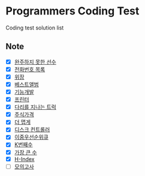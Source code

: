 # Programmers Coding Test

Coding test solution list

## Note

-   [x] [완주하지 못한 선수](https://programmers.co.kr/learn/courses/30/lessons/42576)
-   [x] [전화번호 목록](https://programmers.co.kr/learn/courses/30/lessons/42577)
-   [x] [위장](https://programmers.co.kr/learn/courses/30/lessons/42578)
-   [x] [베스트앨범](https://programmers.co.kr/learn/courses/30/lessons/42579)
-   [x] [기능개발](https://programmers.co.kr/learn/courses/30/lessons/42586)
-   [x] [프린터](https://programmers.co.kr/learn/courses/30/lessons/42587)
-   [x] [다리를 지나는 트럭](https://programmers.co.kr/learn/courses/30/lessons/42583)
-   [x] [주식가격](https://programmers.co.kr/learn/courses/30/lessons/42584)
-   [x] [더 맵게](https://programmers.co.kr/learn/courses/30/lessons/42626)
-   [x] [디스크 컨트롤러](https://programmers.co.kr/learn/courses/30/lessons/42627)
-   [x] [이중우선순위큐](https://programmers.co.kr/learn/courses/30/lessons/42628)
-   [x] [K번째수](https://programmers.co.kr/learn/courses/30/lessons/42748)
-   [x] [가장 큰 수](https://programmers.co.kr/learn/courses/30/lessons/42746)
-   [x] [H-Index](https://programmers.co.kr/learn/courses/30/lessons/42747)
-   [ ] [모의고사](https://programmers.co.kr/learn/courses/30/lessons/42840)
